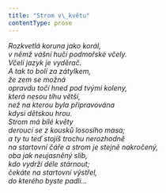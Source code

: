```yaml
---
title: "Strom v\_květu"
contentType: prose
---
```


_Rozkvetlá koruna jako korál,  
v němž vášní hučí podmořské včely.  
Včelí jazyk je vyděrač.  
A tak to bolí za zátylkem,  
že zem se možná  
opravdu točí hned pod tvými koleny,  
která nesou tíhu větší,  
než na kterou byla připravována  
kdysi dětskou hrou.  
Strom má bílé květy  
deroucí se z kousků lososího masa;  
a ty tu teď stojíš trochu nerozhodně  
na startovní čáře a strom je stejně nakročený,  
oba jak neujasněný slib,  
kdo vydrží déle stárnout;  
čekáte na startovní výstřel,  
do kterého byste padli…_
